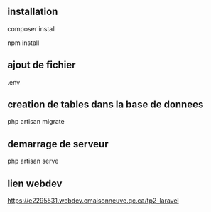 ## installation

composer install

npm install

## ajout de fichier

.env

## creation de tables dans la base de donnees

php artisan migrate

## demarrage de serveur

php artisan serve

## lien webdev

https://e2295531.webdev.cmaisonneuve.qc.ca/tp2_laravel
